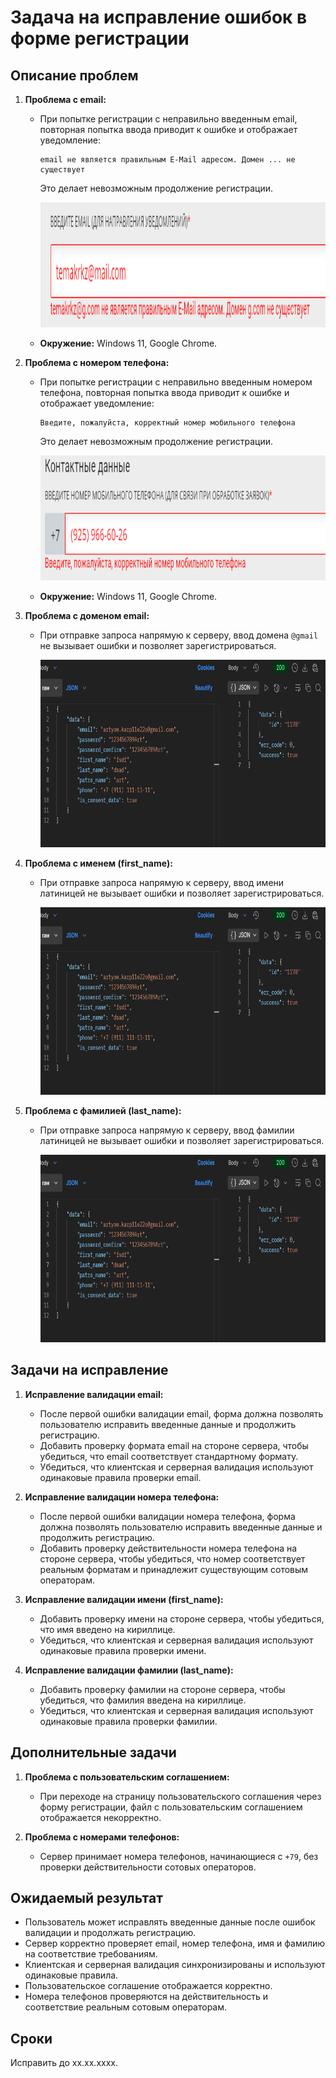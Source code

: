 # Задача на исправление ошибок в форме регистрации

## Описание проблем

1. **Проблема с email:**
   - При попытке регистрации с неправильно введенным email, повторная попытка ввода приводит к ошибке и отображает уведомление: 
     ```
     email не является правильным E-Mail адресом. Домен ... не существует
     ```
     Это делает невозможным продолжение регистрации.

     <img src="https://raw.githubusercontent.com/temakarkz/Portfolio/refs/heads/main/Отчет/Снимок%20экрана%202025-02-28%20173748.png" width="500" height="200">

   - **Окружение:** Windows 11, Google Chrome.

2. **Проблема с номером телефона:**
   - При попытке регистрации с неправильно введенным номером телефона, повторная попытка ввода приводит к ошибке и отображает уведомление:
     ```
     Введите, пожалуйста, корректный номер мобильного телефона
     ```
     Это делает невозможным продолжение регистрации.

     <img src="https://raw.githubusercontent.com/temakarkz/Portfolio/refs/heads/main/Отчет/Снимок%20экрана%202025-02-28%20173638.png" width="500" height="200">  

   - **Окружение:** Windows 11, Google Chrome.

3. **Проблема с доменом email:**
   - При отправке запроса напрямую к серверу, ввод домена `@gmail` не вызывает ошибки и позволяет зарегистрироваться.
  
     <img src="https://raw.githubusercontent.com/temakarkz/Portfolio/refs/heads/main/Отчет/Снимок%20экрана%202025-02-28%20172736.png" width="600" height="300">

4. **Проблема с именем (first_name):**
   - При отправке запроса напрямую к серверу, ввод имени латиницей не вызывает ошибки и позволяет зарегистрироваться.
  
     <img src="https://raw.githubusercontent.com/temakarkz/Portfolio/refs/heads/main/Отчет/Снимок%20экрана%202025-02-28%20172736.png" width="600" height="300">

5. **Проблема с фамилией (last_name):**
   - При отправке запроса напрямую к серверу, ввод фамилии латиницей не вызывает ошибки и позволяет зарегистрироваться.

     <img src="https://raw.githubusercontent.com/temakarkz/Portfolio/refs/heads/main/Отчет/Снимок%20экрана%202025-02-28%20172736.png" width="600" height="300">

## Задачи на исправление

1. **Исправление валидации email:**
   - После первой ошибки валидации email, форма должна позволять пользователю исправить введенные данные и продолжить регистрацию.
   - Добавить проверку формата email на стороне сервера, чтобы убедиться, что email соответствует стандартному формату.
   - Убедиться, что клиентская и серверная валидация используют одинаковые правила проверки email.

2. **Исправление валидации номера телефона:**
   - После первой ошибки валидации номера телефона, форма должна позволять пользователю исправить введенные данные и продолжить регистрацию.
   - Добавить проверку действительности номера телефона на стороне сервера, чтобы убедиться, что номер соответствует реальным форматам и принадлежит существующим сотовым операторам.

3. **Исправление валидации имени (first_name):**
   - Добавить проверку имени на стороне сервера, чтобы убедиться, что имя введено на кириллице.
   - Убедиться, что клиентская и серверная валидация используют одинаковые правила проверки имени.

4. **Исправление валидации фамилии (last_name):**
   - Добавить проверку фамилии на стороне сервера, чтобы убедиться, что фамилия введена на кириллице.
   - Убедиться, что клиентская и серверная валидация используют одинаковые правила проверки фамилии.

## Дополнительные задачи

1. **Проблема с пользовательским соглашением:**
   - При переходе на страницу пользовательского соглашения через форму регистрации, файл с пользовательским соглашением отображается некорректно.

2. **Проблема с номерами телефонов:**
   - Сервер принимает номера телефонов, начинающиеся с `+79`, без проверки действительности сотовых операторов.

## Ожидаемый результат

- Пользователь может исправлять введенные данные после ошибок валидации и продолжать регистрацию.
- Сервер корректно проверяет email, номер телефона, имя и фамилию на соответствие требованиям.
- Клиентская и серверная валидация синхронизированы и используют одинаковые правила.
- Пользовательское соглашение отображается корректно.
- Номера телефонов проверяются на действительность и соответствие реальным сотовым операторам.

## Сроки

Исправить до xx.xx.xxxx.
